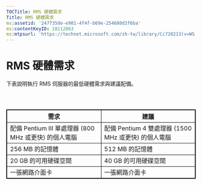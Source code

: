 ```yaml
---
TOCTitle: RMS 硬體需求
Title: RMS 硬體需求
ms:assetid: '247735de-e901-4f4f-b69e-254680d2f6ba'
ms:contentKeyID: 18112863
ms:mtpsurl: 'https://technet.microsoft.com/zh-tw/library/Cc720213(v=WS.10)'
---
```


RMS 硬體需求
============

下表說明執行 RMS 伺服器的最低硬體需求與建議配備。

###  

 
<table style="border:1px solid black;">
<colgroup>
<col width="50%" />
<col width="50%" />
</colgroup>
<thead>
<tr class="header">
<th style="border:1px solid black;" >需求</th>
<th style="border:1px solid black;" >建議</th>
</tr>
</thead>
<tbody>
<tr class="odd">
<td style="border:1px solid black;">配備 Pentium III 單處理器 (800 MHz 或更快) 的個人電腦</td>
<td style="border:1px solid black;">配備 Pentium 4 雙處理器 (1500 MHz 或更快) 的個人電腦</td>
</tr>
<tr class="even">
<td style="border:1px solid black;">256 MB 的記憶體</td>
<td style="border:1px solid black;">512 MB 的記憶體</td>
</tr>
<tr class="odd">
<td style="border:1px solid black;">20 GB 的可用硬碟空間</td>
<td style="border:1px solid black;">40 GB 的可用硬碟空間</td>
</tr>
<tr class="even">
<td style="border:1px solid black;">一張網路介面卡</td>
<td style="border:1px solid black;">一張網路介面卡</td>
</tr>
</tbody>
</table>
